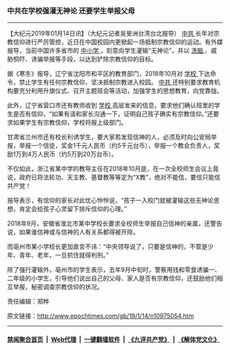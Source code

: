 ### 中共在学校强灌无神论 还要学生举报父母
------------------------

<p>
 【大纪元2019年01月14日讯】（大纪元记者吴旻洲台湾台北报导）
 <a href="http://www.epochtimes.com/gb/tag/%E4%B8%AD%E5%85%B1.html">
  中共
 </a>
 长年对宗教信仰进行严厉管控，近日在中国校园内更掀起一场抵制宗教信仰的运动。有外媒报导，当前中国许多省市的
 <a href="http://www.epochtimes.com/gb/tag/%E4%B8%AD%E5%B0%8F%E5%AD%A6.html">
  中小学
 </a>
 ，刻意向学生灌输“无神论”，并以
 <a href="http://www.epochtimes.com/gb/tag/%E6%B4%97%E8%84%91.html">
  洗脑
 </a>
 、威胁恫吓、诱骗举报等手段，以达到铲除宗教信仰的目标。
</p>
<p>
 据《寒冬》报导，辽宁省沈阳市和平区的教育部门，2018年10月对
 <a href="http://www.epochtimes.com/gb/tag/%E5%AD%A6%E6%A0%A1.html">
  学校
 </a>
 下达命令，禁止学生有任何宗教信仰，坚决抵制宗教进入校园。
 <a href="http://www.epochtimes.com/gb/tag/%E4%B8%AD%E5%85%B1.html">
  中共
 </a>
 还特别要求教育机构要充分利用升旗仪式、召开主题班会等活动，加强学生的思想教育，向党靠拢。
</p>
<p>
 此外，辽宁省营口市还有教师收到
 <a href="http://www.epochtimes.com/gb/tag/%E5%AD%A6%E6%A0%A1.html">
  学校
 </a>
 高层发来的信息，要求他们确认班里的学生是否有信仰，“如果有请和家长沟通一下，证明自己孩子确实有宗教信仰。”还要求如果学生有宗教信仰，学校将报上级部门。
</p>
<p>
 甘肃省兰州市还有校长利诱学生，要大家若发现信神的人，必须及时向公安局举报，举报一个信徒，奖金1千元人民币（约5千元台币），举报一个教会负责人，奖励1万到4万人民币（约5万到20万台币）。
</p>
<p>
 不仅如此，浙江省某中学的教导主任在2018年10月底，在一次全校师生会议上竟说，政府已将法轮功、天主教、基督教等等定为“X教”，绝对不能信，要信只能信共产党！
</p>
<p>
 报导表示，有信仰的家长对此忧心忡忡说，“孩子一入校门就被灌输这些无神论思想，肯定会给孩子心灵留下排斥信仰的心理。”
</p>
<p>
 2018年9月，安徽省淮北市某中学校长要求全校师生举报自己信神的亲属，还警告说，如果谁信神或与信神的人有关系都得被开除。
</p>
<p>
 而亳州市某小学校长更加直言不讳：“中央领导说了，只要是信神的，不管是少年、青年、老年，一旦抓住就得判刑。”
</p>
<p>
 除了强行灌输外，亳州市的学生表示，去年9月中旬时，警察用钱和零食诱骗一、二年级的小学生，引导他们说出自己的父母、家人是否有宗教信仰，还鼓励他们相互举报，秘密调查宗教信仰的状况。
</p>
<p>
 责任编辑：郑桦
</p>

原文链接：http://www.epochtimes.com/gb/19/1/14/n10975054.htm


------------------------
#### [禁闻聚合首页](https://github.com/gfw-breaker/banned-news/blob/master/README.md) &nbsp;|&nbsp; [Web代理](https://github.com/gfw-breaker/open-proxy/blob/master/README.md) &nbsp;|&nbsp; [一键翻墙软件](https://github.com/gfw-breaker/nogfw/blob/master/README.md) &nbsp;|&nbsp; [《九评共产党》](https://github.com/gfw-breaker/9ping.md/blob/master/README.md#九评之一评共产党是什么) &nbsp;|&nbsp; [《解体党文化》](https://github.com/gfw-breaker/jtdwh.md/blob/master/README.md#绪论)
